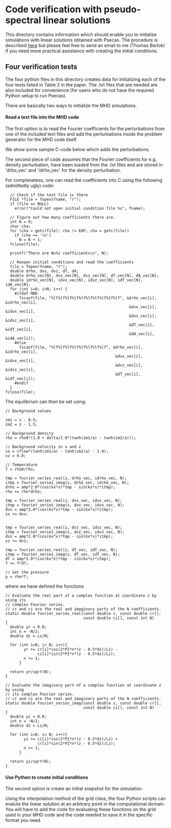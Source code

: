 # Code verification with pseudo-spectral linear solutions

This directory contains information which should enable you to initialize
simulations with linear solutions obtained with Psecas. The procedure is
described [here](https://academic.oup.com/mnras/advance-article-abstract/doi/10.1093/mnras/stz379/5308845)
but please feel free to send an email to me (Thomas Berlok) if you need more
practical assistance with creating the initial conditions.

## Four verification tests

The four python files in this directory creates data for initializing each of
the four tests listed in Table 2 in the paper. The .txt files that are
needed are also included for convenience (for users who do not have the
required Python setup to run Psecas).


There are basically two ways to initialize the MHD simulations.


#### Read a text file into the MHD code
The first option is to read the Fourier coefficients for the
perturbations from one of the included text files and add the perturbations
inside the problem generator for the MHD code itself.

We show some sample C-code below which adds the perturbations.

The second piece of code assumes that the Fourier coefficients for e.g.
density perturbation, have been loaded from the .txt files and are stored in
'drho_vec' and 'idrho_vec' for the density perturbation.

For complenetess, one can read the coefficients into C using the following
(admittedly ugly) code:
```
  // Check if the text file is there
  FILE *file = fopen(fname, "r");
  if (file == NULL)
    error("Could not open initial condition file %s", fname);

  // Figure out how many coefficients there are.
  int N = 0;
  char cha;
  for (cha = getc(file); cha != EOF; cha = getc(file))
    if (cha == '\n')
      N = N + 1;
  fclose(file);

  printf("There are N=%i coefficients\n", N);

  // Reopen initial conditions and read the coefficients
  file = fopen(fname, "r");
  double drho, dvx, dvz, dT, dA;
  double drho_vec[N], dvx_vec[N], dvz_vec[N], dT_vec[N], dA_vec[N];
  double idrho_vec[N], idvx_vec[N], idvz_vec[N], idT_vec[N], idA_vec[N];
  for (int i=0; i<N; i++) {
    #ifdef MHD
      fscanf(file, "%lf%lf%lf%lf%lf%lf%lf%lf%lf%lf", &drho_vec[i], &idrho_vec[i],
                                                      &dvx_vec[i],  &idvx_vec[i],
                                                      &dvz_vec[i],  &idvz_vec[i],
                                                      &dT_vec[i],   &idT_vec[i],
                                                      &dA_vec[i],   &idA_vec[i]);
    #else
      fscanf(file, "%lf%lf%lf%lf%lf%lf%lf%lf", &drho_vec[i], &idrho_vec[i],
                                                &dvx_vec[i],  &idvx_vec[i],
                                                &dvz_vec[i],  &idvz_vec[i],
                                                &dT_vec[i],   &idT_vec[i]);
    #endif
  }
fclose(file);
```

The equilibrium can then be set using:

```
// Background values

zm1 = z - 0.5;
zm2 = z - 1.5;

// Background density
rho = rho0*(1.0 + delta/2.0*(tanh(zm1/a) - tanh(zm2/a)));

// Background velocity in x and z
vx = vflow*(tanh(zm1/a) - tanh(zm2/a) - 1.0);
vz = 0.0;

// Temperature
T = rho0/rho;

tmp = fourier_series_real(z, drho_vec, idrho_vec, N);
itmp = fourier_series_imag(z, drho_vec, idrho_vec, N);
drho = amp*2.0*(cos(kx*x)*tmp - sin(kx*x)*itmp);
rho += rho*drho;

tmp = fourier_series_real(z, dvx_vec, idvx_vec, N);
itmp = fourier_series_imag(z, dvx_vec, idvx_vec, N);
dvx = amp*2.0*(cos(kx*x)*tmp - sin(kx*x)*itmp);
vx += dvx;


tmp = fourier_series_real(z, dvz_vec, idvz_vec, N);
itmp = fourier_series_imag(z, dvz_vec, idvz_vec, N);
dvz = amp*2.0*(cos(kx*x)*tmp - sin(kx*x)*itmp);
vz += dvz;

tmp = fourier_series_real(z, dT_vec, idT_vec, N);
itmp = fourier_series_imag(z, dT_vec, idT_vec, N);
dT = amp*2.0*(cos(kx*x)*tmp - sin(kx*x)*itmp);
T += T*dT;

// Set the pressure
p = rho*T;
```

where we have defined the functions

```
// Evaluate the real part of a complex function at coordinate z by using its
// complex Fourier series.
// cr and ci are the real and imaginary parts of the N coefficients.
static double fourier_series_real(const double z, const double cr[],
                                  const double ci[], const int N)
{
  double yr = 0.0;
  int n = -N/2;
  double dz = Lz/N;

  for (int i=0; i< N; i++){
        yr += cr[i]*cos(2*PI*n*(z - 0.5*dz)/Lz) -
              ci[i]*sin(2*PI*n*(z - 0.5*dz)/Lz);
        n += 1;
      }

  return yr/sqrt(N);
}

// Evaluate the imaginary part of a complex function at coordinate z by using
// its complex Fourier series.
// cr and ci are the real and imaginary parts of the N coefficients.
static double fourier_series_imag(const double z, const double cr[],
                                  const double ci[], const int N)
{
  double yi = 0.0;
  int n = -N/2;
  double dz = Lz/N;

  for (int i=0; i< N; i++){
        yi += ci[i]*cos(2*PI*n*(z - 0.5*dz)/Lz) +
              cr[i]*sin(2*PI*n*(z - 0.5*dz)/Lz);
        n += 1;
      }

  return yi/sqrt(N);
}
```

#### Use Python to create initial conditions

The second option is create an initial snapshot for the simulation.

Using the interpolation method of the grid class, the
four Python scripts can evalute the linear solution at an arbitrary
point in the computational domain. You will have to add the code for
evaluating these functions on the grid used in your MHD code and the code
needed to save it in the specific format you need.